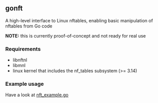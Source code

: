 
## gonft

A high-level interface to Linux nftables, enabling basic manipulation of nftables from Go code

**NOTE:** this is currently proof-of-concept and not ready for real use


### Requirements

- libnftnl
- libmnl 
- linux kernel that includes the nf_tables subsystem (>= 3.14)

### Example usage

Have a look at [nft_example.go](https://github.com/porjo/gonft/blob/master/nft_example.go)

